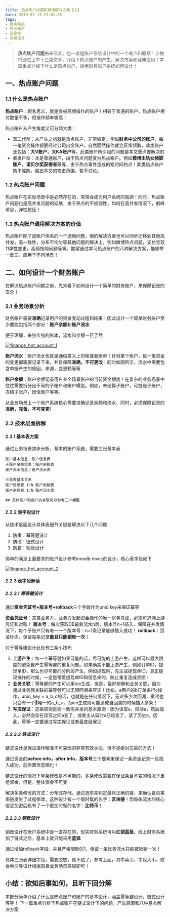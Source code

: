 ```yaml
---
title: 热点账户问题和常用解决方案【上】 
date: 2019-02-13 21:01:35
tags: 
- 财务系统
- 热点账户
- 安全性
- 系统设计
---
```

> **热点账户问题**由来已久，也一直是账户系统设计中的一个难点和瓶颈！小拽将通过上中下三篇文章，介绍下热点账户的产生，解决方案和延伸应用！本篇重点介绍下什么是热点账户，通用财务账户系统如何设计！

## 一、热点账户问题
### 1.1 什么是热点账户

**热点账户**：顾名思义，就是会被高频操作的账户！相较于普通的账户，热点账户相对数量不多，但操作频率极高！

热点账户从产生角度又可分两大类：
- 富二代型：从产生之初就是热点账户，非常稳定。例如**财务中公司的账户**，每一笔资金操作都要经过公司出金账户，自然而然操作就会灰常频繁，此类账户还包括：**大V账户**，**大KA账户**等，此类账户所引起的问题是本文重点要解决的
- 暴发户型：本是普通账户，由于热点问题变为热点帐户。例如**微博出轨女猪脚账户**，**诺贝尔奖获得者**等等，由于热点事件造成的短时间热点！此类热点账户防不胜防，超出本文的攻击范围，暂不讨论。

### 1.2 热点账户问题

热点账户在实际场景中是必然存在的，常常会成为用户系统的瓶颈！同时，热点账户问题也是高并发问题的延展，由于热点的不规则性，如何在高并发情况下，削峰填谷，弹性抗压！

### 1.3 热点账户通用解决方案的价值

热点账户除了是账户体系的一个通用问题，他的解决方案也可以同步迁移到其他高并发，高一致性，分布不均匀等其他问题的解决上，例如微博热点问题，支付宝双11弹性变更，高频抢购问题等等。期望通过学习热点账户的八种解决方案，能够举一反三，应用于不同场景！


## 二、如何设计一个财务账户

在解决热点账户问题之前，先来看下如何设计一个简单的财务账户，来保障记账的安全！

### 2.1 业务场景分析

财务账户需要**准确**记录用户的资金变动过程和结果！因此设计一个简单财务账户至少要能包括两个部分：**账户余额**和**账户流水**


便于理解，来张传统的账本，流水和余额一目了然

[![finance_hot_account_1](http://cuihuan.net/wp_content/new/finance/finance_hot_account_1.png)](http://cuihuan.net/wp_content/new/finance/finance_hot_account_1.png)

**账户流水**：账户流水也就是通俗意义上的帐或者账单！针对某个账户，每一笔资金的变更都需要记录下来，并且保障**准确，不可更改**！同时如图所示，流水中需要包含单据产生的原因，来源，变更额等等

**账户余额**：账户余额记录用户某个场景账户的当前资金额度！在复杂的业务场景中往往需要拆分出不同的子账户和账户模型。例如，未结算子账户，可提现子账户，冻结子账户，授信账户等等。

从业务场景上一个账户系统核心需要准确记录余额和流水，同时，必须保障记录的**准确，完备，不可变更**!

### 2.2 技术层面拆解

#### 2.2.1 基本表方案
通过业务场景初步分析，基本的账户系统，需要三张基本表
```
账户基本信息：账户信息表
子账户余额信息：账户余额表
账户流水信息：账户流水表

三张表基本关系
账户信息表 1:N 账户余额表
账户余额表 1:N 账户流水表

## 具体账户和用户的关联可以参考三户模型 
```
#### 2.2.2 表字段设计
从技术层面设计具体表细节关键要解决以下几个问题
 1. 防重：幂等健设计
 2. 防改：链式设计
 3. 防错：销账设计

简单的满足上面要求的账户设计参考innodb mvcc的设计，核心表字段如下


[![finance_hot_account_2](http://cuihuan.net/wp_content/new/finance/finance_hot_account_2.png)](http://cuihuan.net/wp_content/new/finance/finance_hot_account_2.png)


#### 2.2.3 表字段解读
##### 2.2.3.1 幂等健设计

通过**资金凭证号+版本号+rollback**三个字段作为uniq key来保证幂等

**资金凭证号**：来自业务方，业务方发起资金操作的唯一财务凭证，必须可追溯上游凭证和对账！
**版本号**：每次获取DB最新流水n后，版本号n+1插入，保障在并发情况下，每个子账户只有唯一一个版本号：n+1条记录能够插入成功！
**rollback**：回滚标识，保证每条记录**能且只能销账一次**！

对于幂等建设计此处有三条小技巧

 1. **上游产生**：每一个幂等健如果可能的话，尽可能的上游产生，这样可以最大限度的避免自产生幂等健的重复问题。如果确实不能上游产生，例如订单ID，提现单ID，那么也尽可能的分阶段产生，例如提现时，先生成提现单ID，真正提现操作的时候，一定是带着提现单ID和信息来的，防止重复造成资损！
 2. **业务关联**：幂等健的产生可以用ice生成，但是，最好能够和业务关联，因为通过业务强关联的幂等健可以无限回溯来容灾！比如，a用户的b订单进行c操作，uniq_key = a_b_c的话，也就是在任何情况下，无论多少次回溯，重试也只会有一个唯一的a_b_c，而ice生成则可能造成自回溯的时候插入多条！
 3. **写库保证**：这条原则是高一致高并发的基本原则！因为读取a，校验a，然后插入，必然会存在读写之间a变了，或者主从延时a已经变了，读了历史a。因此，幂等一定要通过写库保证或者最底层保证

##### 2.2.3.2 链式设计

链式设计是保证操作精准不可篡改的非常有效手段，但不是绝对完美的方式！

通过资金的**before info，after info，版本号**三个要素来保证一条资金记录一旦插入成功，前后置信息固化！

链式设计的情况下单条修改是不可能的，多条修改需要在保证条目不变的情况下重组资金，但是，整体资金不可变

解决多条修改的方式：分布式存储，通过选举来判定最终正确的链，来确认是否某条链发生了过程修改，这种设计有一个很时髦的名字：**区块链**！而每条流水的核心信息加密后也有了一个更加时髦的名字：**比特币**！

##### 2.2.3.3 销账设计

销账设计在账户系统中是一直存在的，现实财务系统可以**红销蓝抵**，线上财务系统加了链式之后，基本上就只能采用**蓝抵**

通过增加rollback字段，并且严格限制0|1，保证一条账务流水只能被抵销一次！

具体三张表详细字段，需要脱敏，就不贴了，参考上面，其中索引，字段大小，联合索引等设计根据自身业务场景兼容即可！

## 小结：欲知后事如何，且听下回分解
本部分简单介绍了什么是热点账户和账户的基本设计，涵盖幂等健设计，链式设计等等！
下一篇重点分析下热点账户在链式设计下的问题，产生原因和八种基本解决方案


